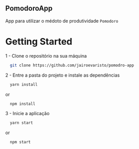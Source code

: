 ## PomodoroApp

App para utilizar o médoto de produtividade `Pomodoro`

# Getting Started

1 - Clone o repositório na sua máquina

```bash
  git clone https://github.com/jairoevaristo/pomodro-app
```

2 - Entre a pasta do projeto e instale as dependências

```bash
  yarn install
```
or

```bash
  npm install
```

3 - Inicie a aplicação

```bash
  yarn start
```
or

```bash
  npm start
```

